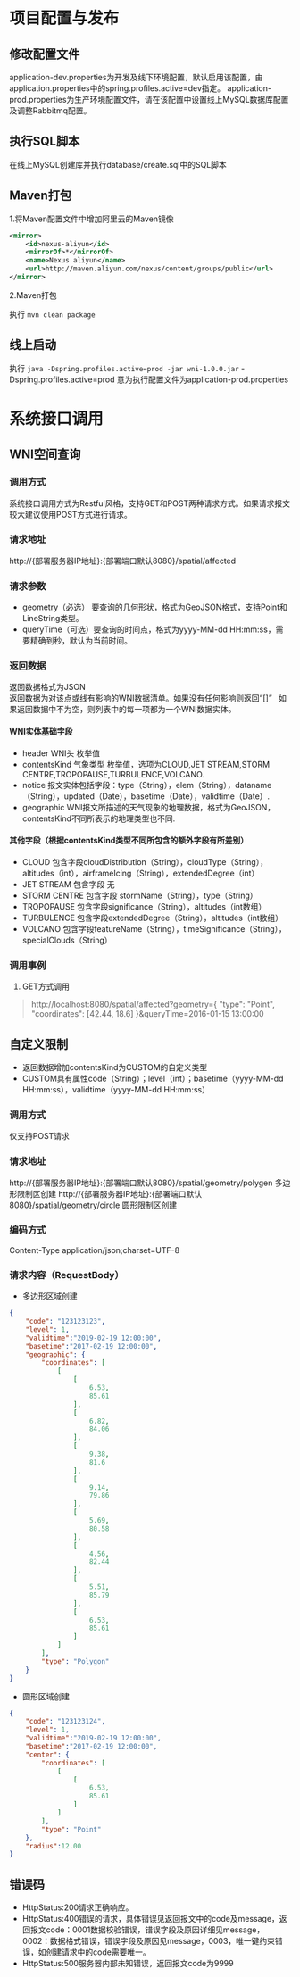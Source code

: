 # 项目配置与发布

## 修改配置文件

application-dev.properties为开发及线下环境配置，默认启用该配置，由application.properties中的spring.profiles.active=dev指定。
application-prod.properties为生产环境配置文件，请在该配置中设置线上MySQL数据库配置及调整Rabbitmq配置。
## 执行SQL脚本
在线上MySQL创建库并执行database/create.sql中的SQL脚本

## Maven打包
1.将Maven配置文件中增加阿里云的Maven镜像
```xml
<mirror>
    <id>nexus-aliyun</id>
    <mirrorOf>*</mirrorOf>
    <name>Nexus aliyun</name>
    <url>http://maven.aliyun.com/nexus/content/groups/public</url>
</mirror> 
```
2.Maven打包

执行
`
mvn clean package
`
## 线上启动
执行
`
java -Dspring.profiles.active=prod -jar wni-1.0.0.jar
`
-Dspring.profiles.active=prod 意为执行配置文件为application-prod.properties

# 系统接口调用

## WNI空间查询

### 调用方式

系统接口调用方式为Restful风格，支持GET和POST两种请求方式。如果请求报文较大建议使用POST方式进行请求。

### 请求地址

http://{部署服务器IP地址}:{部署端口默认8080}/spatial/affected

### 请求参数

* geometry（必选） 要查询的几何形状，格式为GeoJSON格式，支持Point和LineString类型。
* queryTime（可选）要查询的时间点，格式为yyyy-MM-dd HH:mm:ss，需要精确到秒，默认为当前时间。

### 返回数据

返回数据格式为JSON   
返回数据为对该点或线有影响的WNI数据清单。如果没有任何影响则返回“[]”   
如果返回数据中不为空，则列表中的每一项都为一个WNI数据实体。

#### WNI实体基础字段

* header WNI头 枚举值
* contentsKind 气象类型 枚举值，选项为CLOUD,JET STREAM,STORM CENTRE,TROPOPAUSE,TURBULENCE,VOLCANO.  
* notice 报文实体包括字段：type（String），elem（String），dataname（String），updated（Date），basetime（Date），validtime（Date）.   
* geographic WNI报文所描述的天气现象的地理数据，格式为GeoJSON，contentsKind不同所表示的地理类型也不同.

#### 其他字段（根据contentsKind类型不同所包含的额外字段有所差别）

* CLOUD 包含字段cloudDistribution（String），cloudType（String），altitudes（int），airframeIcing（String），extendedDegree（int）
* JET STREAM 包含字段 无
* STORM CENTRE 包含字段 stormName（String），type（String）
* TROPOPAUSE 包含字段significance（String），altitudes（int数组）
* TURBULENCE 包含字段extendedDegree（String），altitudes（int数组）
* VOLCANO 包含字段featureName（String），timeSignificance（String），specialClouds（String）

### 调用事例

1. GET方式调用
>http://localhost:8080/spatial/affected?geometry={ "type": "Point", "coordinates": [42.44, 18.6] }&queryTime=2016-01-15 13:00:00

## 自定义限制
* 返回数据增加contentsKind为CUSTOM的自定义类型
* CUSTOM具有属性code（String）；level（int）；basetime（yyyy-MM-dd HH:mm:ss），validtime（yyyy-MM-dd HH:mm:ss）
### 调用方式

仅支持POST请求

### 请求地址

http://{部署服务器IP地址}:{部署端口默认8080}/spatial/geometry/polygen 多边形限制区创建
http://{部署服务器IP地址}:{部署端口默认8080}/spatial/geometry/circle 圆形限制区创建

### 编码方式

Content-Type application/json;charset=UTF-8

### 请求内容（RequestBody）
* 多边形区域创建
```json
{
    "code": "123123123",
    "level": 1,
    "validtime":"2019-02-19 12:00:00",
    "basetime":"2017-02-19 12:00:00",
    "geographic": {
        "coordinates": [
            [
                [
                    6.53,
                    85.61
                ],
                [
                    6.82,
                    84.06
                ],
                [
                    9.38,
                    81.6
                ],
                [
                    9.14,
                    79.86
                ],
                [
                    5.69,
                    80.58
                ],
                [
                    4.56,
                    82.44
                ],
                [
                    5.51,
                    85.79
                ],
                [
                    6.53,
                    85.61
                ]
            ]
        ],
        "type": "Polygon"
    }
}
```

* 圆形区域创建

```json
{
    "code": "123123124",
    "level": 1,
    "validtime":"2019-02-19 12:00:00",
    "basetime":"2017-02-19 12:00:00",
    "center": {
        "coordinates": [
            [
                [
                    6.53,
                    85.61
                ]
            ]
        ],
        "type": "Point"
    },
    "radius":12.00
}
```

## 错误码

* HttpStatus:200请求正确响应。
* HttpStatus:400错误的请求，具体错误见返回报文中的code及message，返回报文code：0001数据校验错误，错误字段及原因详细见message，0002：数据格式错误，错误字段及原因见message，0003，唯一键约束错误，如创建请求中的code需要唯一。
* HttpStatus:500服务器内部未知错误，返回报文code为9999

